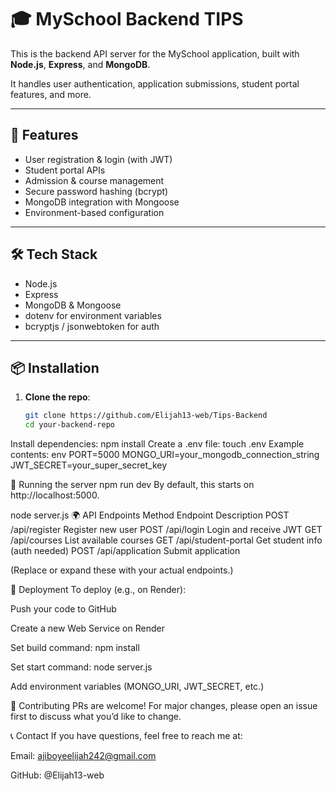 # 🎓 MySchool Backend TIPS 

This is the backend API server for the MySchool application, built with **Node.js**, **Express**, and **MongoDB**.

It handles user authentication, application submissions, student portal features, and more.

---

## 🚀 Features

- User registration & login (with JWT)
- Student portal APIs
- Admission & course management
- Secure password hashing (bcrypt)
- MongoDB integration with Mongoose
- Environment-based configuration

---

## 🛠️ Tech Stack

- Node.js
- Express
- MongoDB & Mongoose
- dotenv for environment variables
- bcryptjs / jsonwebtoken for auth

---

## 📦 Installation

1. **Clone the repo**:
   ```bash
   git clone https://github.com/Elijah13-web/Tips-Backend
   cd your-backend-repo
Install dependencies:
npm install
Create a .env file:
touch .env
Example contents: env
PORT=5000
MONGO_URI=your_mongodb_connection_string
JWT_SECRET=your_super_secret_key

🏃 Running the server
npm run dev
By default, this starts on http://localhost:5000.

node server.js
🌍 API Endpoints
Method	Endpoint	Description
POST	/api/register	Register new user
POST	/api/login	Login and receive JWT
GET	/api/courses	List available courses
GET	/api/student-portal	Get student info (auth needed)
POST	/api/application	Submit application

(Replace or expand these with your actual endpoints.)

🚀 Deployment
To deploy (e.g., on Render):

Push your code to GitHub

Create a new Web Service on Render

Set build command: npm install

Set start command: node server.js

Add environment variables (MONGO_URI, JWT_SECRET, etc.)

🤝 Contributing
PRs are welcome! For major changes, please open an issue first to discuss what you’d like to change.

📞 Contact
If you have questions, feel free to reach me at:

Email: ajiboyeelijah242@gmail.com

GitHub: @Elijah13-web
